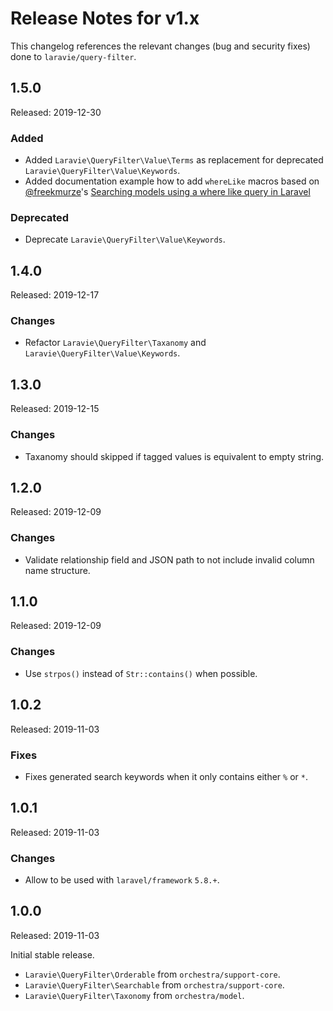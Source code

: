 # Release Notes for v1.x

This changelog references the relevant changes (bug and security fixes) done to `laravie/query-filter`.

## 1.5.0

Released: 2019-12-30

### Added

* Added `Laravie\QueryFilter\Value\Terms` as replacement for deprecated `Laravie\QueryFilter\Value\Keywords`.
* Added documentation example how to add `whereLike` macros based on [@freekmurze](https://github.com/freekmurze)'s [Searching models using a where like query in Laravel](https://freek.dev/1182-searching-models-using-a-where-like-query-in-laravel)

### Deprecated

* Deprecate `Laravie\QueryFilter\Value\Keywords`.

## 1.4.0

Released: 2019-12-17

### Changes

* Refactor `Laravie\QueryFilter\Taxanomy` and `Laravie\QueryFilter\Value\Keywords`.

## 1.3.0

Released: 2019-12-15

### Changes

* Taxanomy should skipped if tagged values is equivalent to empty string.

## 1.2.0

Released: 2019-12-09

### Changes

* Validate relationship field and JSON path to not include invalid column name structure.

## 1.1.0

Released: 2019-12-09

### Changes

* Use `strpos()` instead of `Str::contains()` when possible.

## 1.0.2

Released: 2019-11-03

### Fixes

* Fixes generated search keywords when it only contains either `%` or `*`.

## 1.0.1

Released: 2019-11-03

### Changes

* Allow to be used with `laravel/framework` `5.8.+`.

## 1.0.0

Released: 2019-11-03

Initial stable release.

* `Laravie\QueryFilter\Orderable` from `orchestra/support-core`.
* `Laravie\QueryFilter\Searchable` from `orchestra/support-core`.
* `Laravie\QueryFilter\Taxonomy` from `orchestra/model`.
